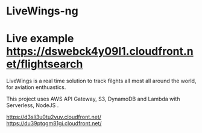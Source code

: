 # LiveWings-ng


# Live example https://dswebck4y09l1.cloudfront.net/flightsearch

LiveWings is a real time solution to track filghts all most all around the world, for aviation enthuastics.

This project uses AWS API Gateway, S3, DynamoDB and Lambda with Serverless, NodeJS .

https://d3sli3u0tu2vuv.cloudfront.net/
https://du39ptqgm81gi.cloudfront.net/

